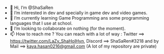 - 👋 Hi, I’m @ShaSaRen
- 👀 I’m interested in dev and specially in game dev and video games.
- 🌱 I’m currently learning Game Programming ans some programming languages that I use at school.
- 💞️ I’m looking to collaborate on nothing (for the moment).
- 📫 How to reach me ? You can reach with a lot of way : Twitter ==> https://twitter.com/LaZy_ShaHolHyn, Discord ==> ShaSaRen#3218 and by Mail ==> kaya.hasan0216@gmail.com
(A lot of my repository are private)

<!---
ShaSaRen/ShaSaRen is a ✨ special ✨ repository because its `README.md` (this file) appears on your GitHub profile.
You can click the Preview link to take a look at your changes.
--->
